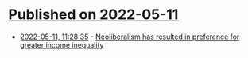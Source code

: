 # [Published on 2022-05-11](index.md)

* [2022-05-11, 11:28:35](https://news.ycombinator.com/item?id=31338358) - [Neoliberalism has resulted in preference for greater income inequality](https://www.nyu.edu/about/news-publications/news/2022/may/neoliberal-policies--institutions-have-prompted-preference-for-g.html)
